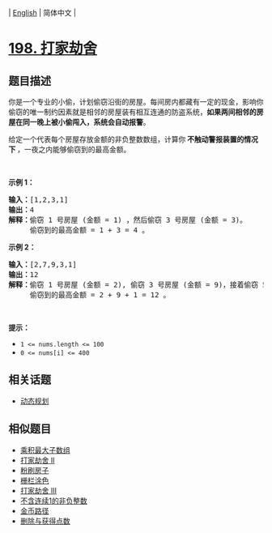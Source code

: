 
| [English](README_EN.md) | 简体中文 |

# [198. 打家劫舍](https://leetcode-cn.com/problems/house-robber/)

## 题目描述

<p>你是一个专业的小偷，计划偷窃沿街的房屋。每间房内都藏有一定的现金，影响你偷窃的唯一制约因素就是相邻的房屋装有相互连通的防盗系统，<strong>如果两间相邻的房屋在同一晚上被小偷闯入，系统会自动报警</strong>。</p>

<p>给定一个代表每个房屋存放金额的非负整数数组，计算你<strong> 不触动警报装置的情况下 </strong>，一夜之内能够偷窃到的最高金额。</p>

<p> </p>

<p><strong>示例 1：</strong></p>

<pre>
<strong>输入：</strong>[1,2,3,1]
<strong>输出：</strong>4
<strong>解释：</strong>偷窃 1 号房屋 (金额 = 1) ，然后偷窃 3 号房屋 (金额 = 3)。
     偷窃到的最高金额 = 1 + 3 = 4 。</pre>

<p><strong>示例 2：</strong></p>

<pre>
<strong>输入：</strong>[2,7,9,3,1]
<strong>输出：</strong>12
<strong>解释：</strong>偷窃 1 号房屋 (金额 = 2), 偷窃 3 号房屋 (金额 = 9)，接着偷窃 5 号房屋 (金额 = 1)。
     偷窃到的最高金额 = 2 + 9 + 1 = 12 。
</pre>

<p> </p>

<p><strong>提示：</strong></p>

<ul>
	<li><code>1 <= nums.length <= 100</code></li>
	<li><code>0 <= nums[i] <= 400</code></li>
</ul>


## 相关话题

- [动态规划](https://leetcode-cn.com/tag/dynamic-programming)

## 相似题目

- [乘积最大子数组](../maximum-product-subarray/README.md)
- [打家劫舍 II](../house-robber-ii/README.md)
- [粉刷房子](../paint-house/README.md)
- [栅栏涂色](../paint-fence/README.md)
- [打家劫舍 III](../house-robber-iii/README.md)
- [不含连续1的非负整数](../non-negative-integers-without-consecutive-ones/README.md)
- [金币路径](../coin-path/README.md)
- [删除与获得点数](../delete-and-earn/README.md)
